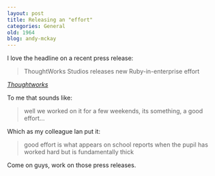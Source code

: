 ```yaml
---
layout: post
title: Releasing an "effort"
categories: General
old: 1964
blog: andy-mckay
---
```

<p>I love the headline on a recent press release:</p>
<blockquote>ThoughtWorks Studios releases new Ruby-in-enterprise effort</blockquote>
<cite><a href="http://www.thoughtworks.ca/press-releases/ThoughtWorks-Studios-releases-RubyWorks.html">Thoughtworks</a></cite>
<p>To me that sounds like:</p>
<blockquote>well we worked on it for a few weekends, its something, a good effort...</blockquote>
<p>Which as my colleague Ian put it:</p>
<blockquote>good effort is what appears on school reports when the pupil has worked hard but is fundamentally thick</blockquote>
<p>Come on guys, work on those press releases.</p>